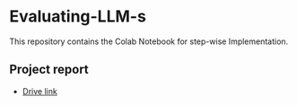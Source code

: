 # Evaluating-LLM-s
This repository contains the Colab Notebook for step-wise Implementation.

## Project report 
- [Drive link]([https://example.com/docs](https://drive.google.com/drive/folders/1dLSf12t4ZbqUFp-xUBkGC7oEb6dCDMFV))
